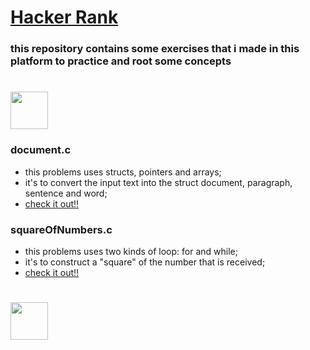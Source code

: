 # [Hacker Rank](https://www.hackerrank.com/)

### this repository contains some exercises that i made in this platform to practice and root some concepts

# <img src="https://cdn.jsdelivr.net/gh/devicons/devicon@latest/icons/c/c-original.svg" width="60" heigh="60"/>

###  document.c

- this problems uses structs, pointers and arrays;<br>
- it's to convert the input text into the struct document, paragraph, sentence and word;<br>
- <a href="https://www.hackerrank.com/challenges/structuring-the-document">check it out!!</a>

###  squareOfNumbers.c

- this problems uses two kinds of loop: for and while;<br>
- it's to construct a "square" of the number that is received;<br>
- <a href="https://www.hackerrank.com/challenges/printing-pattern-2/problem?isFullScreen=false">check it out!!</a>

# <img src="https://cdn.jsdelivr.net/gh/devicons/devicon/icons/java/java-original.svg" width="60" height="60"/>
